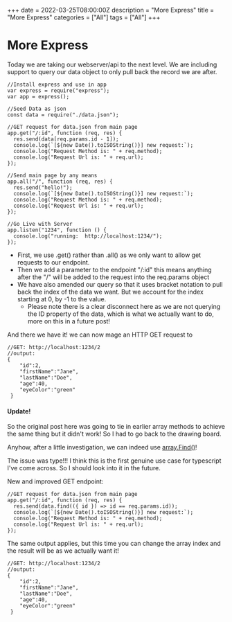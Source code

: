 +++
date = 2022-03-25T08:00:00Z
description = "More Express"
title = "More Express"
categories = ["All"]
tags = ["All"]
+++
# More Express

Today we are taking our webserver/api to the next level. We are including support to query our data object to only pull back the record we are after.

    //Install express and use in app
    var express = require("express");
    var app = express();
    
    //Seed Data as json
    const data = require("./data.json");
    
    //GET request for data.json from main page
    app.get("/:id", function (req, res) {
      res.send(data[req.params.id - 1]);
      console.log(`[${new Date().toISOString()}] new request:`);
      console.log("Request Method is: " + req.method);
      console.log("Request Url is: " + req.url);
    });
    
    //Send main page by any means
    app.all("/", function (req, res) {
      res.send("hello!");
      console.log(`[${new Date().toISOString()}] new request:`);
      console.log("Request Method is: " + req.method);
      console.log("Request Url is: " + req.url);
    });
    
    //Go Live with Server
    app.listen("1234", function () {
      console.log("running:  http://localhost:1234/");
    });

* First, we use .get() rather than .all() as we only want to allow get requests to our endpoint.
* Then we add a parameter to the endpoint "/:id" this means anything after the "/" will be added to the request into the req.params object
* We have also amended our query so that it uses bracket notation to pull back the index of the data we want. But we account for the index starting at 0, by -1 to the value.
  * Please note there is a clear disconnect here as we are not querying the ID property of the data, which is what we actually want to do, more on this in a future post!

And there we have it! we can now mage an HTTP GET request to

    //GET: http://localhost:1234/2
    //output:
    {
    	"id":2,
        "firstName":"Jane",
        "lastName":"Doe",
        "age":40,
        "eyeColor":"green"
     }

#### Update!

So the original post here was going to tie in earlier array methods to achieve the same thing but it didn't work! So I had to go back to the drawing board. 

Anyhow, after a little investigation, we can indeed use [array.Find()]()! 

The issue was type!!! I think this is the first genuine use case for typescript I've come across. So I should look into it in the future.  

New and improved GET endpoint:

    //GET request for data.json from main page
    app.get("/:id", function (req, res) {
      res.send(data.find(({ id }) => id == req.params.id));
      console.log(`[${new Date().toISOString()}] new request:`);
      console.log("Request Method is: " + req.method);
      console.log("Request Url is: " + req.url);
    });

The same output applies, but this time you can change the array index and the result will be as we actually want it! 

    //GET: http://localhost:1234/2
    //output:
    {
    	"id":2,
        "firstName":"Jane",
        "lastName":"Doe",
        "age":40,
        "eyeColor":"green"
     }